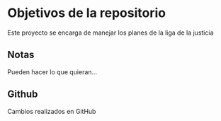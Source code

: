 # Objetivos de la repositorio

Este proyecto se encarga de manejar los planes de la liga de la justicia


## Notas
Pueden hacer lo que quieran...

## Github
Cambios realizados en GitHub
